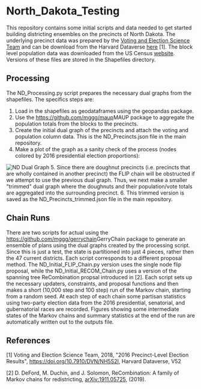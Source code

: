 # North_Dakota_Testing

This repository contains some initial scripts and data needed to get started building districting ensembles on the precincts of North Dakota. The underlying precinct data was prepared by the <a href ="https://dataverse.harvard.edu/dataverse/electionscience">Voting and Election Science Team</a> and can be download from the Harvard Dataverse <a href ="https://dataverse.harvard.edu/file.xhtml?persistentId=doi:10.7910/DVN/NH5S2I/JM0M6V"> here</a> [1]. The block level population data was downloaded from the US Census <a href="https://www.census.gov/geographies/mapping-files/2010/geo/tiger-data.html"> website</a>. Versions of these files are stored in the Shapefiles directory. 

## Processing

The ND_Processing.py script prepares the necessary dual graphs from the shapefiles. The specifics steps are: 

1. Load in the shapefiles as geodataframes using the geopandas package.
2. Use the <https://github.com/mggg/maup>MAUP</a> package to aggregate the population totals from the blocks to the precincts.
3. Create the initial dual graph of the precincts and attach the voting and population column data. This is the ND_Precincts.json file in the main repository. 
4. Make a plot of the graph as a sanity check of the process (nodes colored by 2016 presidential election proportions):

![ND Dual Graph](https://raw.githubusercontent.com/drdeford/North_Dakota_Testing/main/Outputs/ND_Dual_Graph.png)
5. Since there are doughnut precincts (i.e. precincts that are wholly contained in another precinct) the FLIP chain will be obstructed if we attempt to use the previous dual graph. Thus, we next make a smaller "trimmed" dual graph where the doughnuts and their population/vote totals are aggregated into the surrounding precinct. 
6. This trimmed version is saved as the ND_Precincts_trimmed.json file in the main repository. 

## Chain Runs
There are two scripts for actual using the <https://github.com/mggg/gerrychain>GerryChain</a> package to generate an ensemble of plans using the dual graphs created by the processing script. Since this is just a test, the state is partitioned into just 4 pieces, rather then the 47 current districts. Each script corresponds to a different proposal method. The ND_Initial_FLIP_Chain.py version uses the single node flip proposal, while the ND_Initial_RECOM_Chain.py uses a version of the spanning tree ReCombination propsal introduced in [2].  Each script sets up the necessary updaters, constraints, and proposal functions and then makes a short (10,000 step and 100 step) run of the Markov chain, starting from a random seed.  At each step of each chain some partisan statistics using two-party election data from the 2016 presidential, senatorial, and gubernatorial races are recorded. Figures showing some intermediate states of the Markov chains and summary statistics at the end of the run are automatically written out to the outputs file. 


## References
[1] Voting and Election Science Team, 2018, "2016 Precinct-Level Election Results", https://doi.org/10.7910/DVN/NH5S2I, Harvard Dataverse, V52 

[2] D. DeFord, M. Duchin, and J. Solomon, ReCombination: A family of Markov chains for redistricting, <a href ="https://arxiv.org/abs/1911.05725">arXiv:1911.05725<a/>, (2019). 

